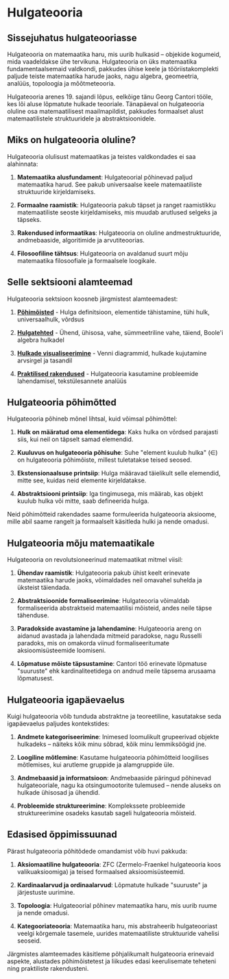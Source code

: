 # Hulgateooria

## Sissejuhatus hulgateooriasse

Hulgateooria on matemaatika haru, mis uurib hulkasid – objekide kogumeid, mida vaadeldakse ühe tervikuna. Hulgateooria on üks matemaatika fundamentaalsemaid valdkondi, pakkudes ühise keele ja tööriistakomplekti paljude teiste matemaatika harude jaoks, nagu algebra, geomeetria, analüüs, topoloogia ja mõõtmeteooria.

Hulgateooria arenes 19. sajandi lõpus, eelkõige tänu Georg Cantori tööle, kes lõi aluse lõpmatute hulkade teooriale. Tänapäeval on hulgateooria oluline osa matemaatilisest maailmapildist, pakkudes formaalset alust matemaatilistele struktuuridele ja abstraktsioonidele.

## Miks on hulgateooria oluline?

Hulgateooria olulisust matemaatikas ja teistes valdkondades ei saa alahinnata:

1. **Matemaatika alusfundament**: Hulgateoorial põhinevad paljud matemaatika harud. See pakub universaalse keele matemaatiliste struktuuride kirjeldamiseks.

2. **Formaalne raamistik**: Hulgateooria pakub täpset ja ranget raamistikku matemaatiliste seoste kirjeldamiseks, mis muudab arutlused selgeks ja täpseks.

3. **Rakendused informaatikas**: Hulgateooria on oluline andmestruktuuride, andmebaaside, algoritimide ja arvutiteoorias.

4. **Filosoofiline tähtsus**: Hulgateooria on avaldanud suurt mõju matemaatika filosoofiale ja formaalsele loogikale.

## Selle sektsiooni alamteemad

Hulgateooria sektsioon koosneb järgmistest alamteemadest:

1. **[Põhimõisted](./2-1-põhimõisted.md)** - Hulga definitsioon, elementide tähistamine, tühi hulk, universaalhulk, võrdsus

2. **[Hulgatehted](./2-2-hulgatehteid.md)** - Ühend, ühisosa, vahe, sümmeetriline vahe, täiend, Boole'i algebra hulkadel

3. **[Hulkade visualiseerimine](./2-3-visualiseerimine.md)** - Venni diagrammid, hulkade kujutamine arvsirgel ja tasandil

4. **[Praktilised rakendused](./2-4-rakendused.md)** - Hulgateooria kasutamine probleemide lahendamisel, tekstülesannete analüüs

## Hulgateooria põhimõtted

Hulgateooria põhineb mõnel lihtsal, kuid võimsal põhimõttel:

1. **Hulk on määratud oma elementidega**: Kaks hulka on võrdsed parajasti siis, kui neil on täpselt samad elemendid.

2. **Kuuluvus on hulgateooria põhisuhe**: Suhe "element kuulub hulka" (∈) on hulgateooria põhimõiste, millest tuletatakse teised seosed.

3. **Ekstensionaalsuse printsiip**: Hulga määravad täielikult selle elemendid, mitte see, kuidas neid elemente kirjeldatakse.

4. **Abstraktsiooni printsiip**: Iga tingimusega, mis määrab, kas objekt kuulub hulka või mitte, saab defineerida hulga.

Neid põhimõtteid rakendades saame formuleerida hulgateooria aksioome, mille abil saame rangelt ja formaalselt käsitleda hulki ja nende omadusi.

## Hulgateooria mõju matemaatikale

Hulgateooria on revolutsioneerinud matemaatikat mitmel viisil:

1. **Ühendav raamistik**: Hulgateooria pakub ühist keelt erinevate matemaatika harude jaoks, võimaldades neil omavahel suhelda ja üksteist täiendada.

2. **Abstraktsioonide formaliseerimine**: Hulgateooria võimaldab formaliseerida abstraktseid matemaatilisi mõisteid, andes neile täpse tähenduse.

3. **Paradokside avastamine ja lahendamine**: Hulgateooria areng on aidanud avastada ja lahendada mitmeid paradokse, nagu Russelli paradoks, mis on omakorda viinud formaliseeritumate aksioomisüsteemide loomiseni.

4. **Lõpmatuse mõiste täpsustamine**: Cantori töö erinevate lõpmatuse "suuruste" ehk kardinaliteetidega on andnud meile täpsema arusaama lõpmatusest.

## Hulgateooria igapäevaelus

Kuigi hulgateooria võib tunduda abstraktne ja teoreetiline, kasutatakse seda igapäevaelus paljudes kontekstides:

1. **Andmete kategoriseerimine**: Inimesed loomulikult grupeerivad objekte hulkadeks – näiteks kõik minu sõbrad, kõik minu lemmiksöögid jne.

2. **Loogiline mõtlemine**: Kasutame hulgateooria põhimõtteid loogilises mõtlemises, kui arutleme gruppide ja alamgruppide üle.

3. **Andmebaasid ja informatsioon**: Andmebaaside päringud põhinevad hulgateooriale, nagu ka otsingumootorite tulemused – nende aluseks on hulkade ühisosad ja ühendid.

4. **Probleemide struktureerimine**: Komplekssete probleemide struktureerimine osadeks kasutab sageli hulgateooria mõisteid.

## Edasised õppimissuunad

Pärast hulgateooria põhitõdede omandamist võib huvi pakkuda:

1. **Aksiomaatiline hulgateooria**: ZFC (Zermelo-Fraenkel hulgateooria koos valikuaksioomiga) ja teised formaalsed aksioomisüsteemid.

2. **Kardinaalarvud ja ordinaalarvud**: Lõpmatute hulkade "suuruste" ja järjestuste uurimine.

3. **Topoloogia**: Hulgateoorial põhinev matemaatika haru, mis uurib ruume ja nende omadusi.

4. **Kategooriateooria**: Matemaatika haru, mis abstraheerib hulgateooriast veelgi kõrgemale tasemele, uurides matemaatiliste struktuuride vahelisi seoseid.

Järgmistes alamteemades käsitleme põhjalikumalt hulgateooria erinevaid aspekte, alustades põhimõistetest ja liikudes edasi keerulisemate teheteni ning praktiliste rakendusteni.